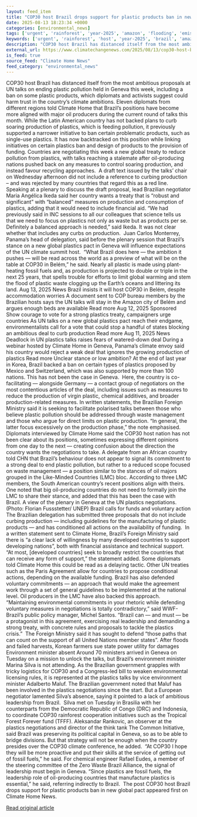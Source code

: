 ```yaml
---
layout: feed_item
title: "COP30 host Brazil drops support for plastic products ban in new global pact"
date: 2025-08-13 18:23:34 +0000
categories: [environmental_news]
tags: ['urgent', 'rainforest', 'year-2025', 'amazon', 'flooding', 'emissions', 'paris-agreement', 'extreme-weather', 'fossil-fuels', 'climate-policy']
keywords: ['urgent', 'rainforest', 'host', 'year-2025', 'brazil', 'amazon', 'flooding', 'drops']
description: "COP30 host Brazil has distanced itself from the most ambitious proposals at UN talks on ending plastic pollution held in Geneva this week, including a ban on..."
external_url: https://www.climatechangenews.com/2025/08/13/cop30-host-brazil-drops-support-for-plastics-law-ban-in-new-global-pact/
is_feed: true
source_feed: "Climate Home News"
feed_category: "environmental_news"
---
```


COP30 host Brazil has distanced itself from the most ambitious proposals at UN talks on ending plastic pollution held in Geneva this week, including a ban on some plastic products, which diplomats and activists suggest could harm trust in the country&#8217;s climate ambitions. Eleven diplomats from different regions told Climate Home that Brazil&#8217;s positions have become more aligned with major oil producers during the current round of talks this month. While the Latin American country has not backed plans to curb soaring production of plastics, which is feeding pollution, it previously supported a narrower initiative to ban certain problematic products, such as single-use plastics. It has now backtracked on this position while linking initiatives on certain plastics ban and design of products to the provision of funding. Countries are negotiating this week a new global treaty to reduce pollution from plastics, with talks reaching a stalemate after oil-producing nations pushed back on any measures to control soaring production, and instead favour recycling approaches.&nbsp; A draft text issued by the talks’ chair on Wednesday afternoon did not include a reference to curbing production &#8211; and was rejected by many countries that regard this as a red line. Speaking at a plenary to discuss the draft proposal, lead Brazilian negotiator Maria Angélica Ikeda said her country wants a treaty that is “robust and significant” with “balanced” measures on production and consumption of plastics, adding that it would need to include financial aid. “We had previously said in INC sessions to all our colleagues that science tells us that we need to focus on plastics not only as waste but as products per se. Definitely a balanced approach is needed,” said Ikeda. It was not clear whether that includes any curbs on production.&nbsp; Juan Carlos Monterrey, Panama’s head of delegation, said before the plenary session that Brazil’s stance on a new global plastics pact in Geneva will influence expectations of the UN climate summit host.&nbsp; “What Brazil does here — the ambition it pushes — will be read across the world as a preview of what will be on the table at COP30 in Belém,” he said. Nearly all plastic is made using plant-heating fossil fuels and, as production is projected to double or triple in the next 25 years, that spells trouble for efforts to limit global warming and stem the flood of plastic waste clogging up the Earth’s oceans and littering its land. Aug 13, 2025 News Brazil insists it will host COP30 in Belém, despite accommodation worries A document sent to COP bureau members by the Brazilian hosts says the UN talks will stay in the Amazon city of Belém and argues enough beds are available Read more Aug 12, 2025 Sponsored Show courage to vote for a strong plastics treaty, campaigners urge countries As UN talks on a new global plastics pact reach their endgame, environmentalists call for a vote that could stop a handful of states blocking an ambitious deal to curb production Read more Aug 11, 2025 News Deadlock in UN plastics talks raises fears of watered-down deal During a webinar hosted by Climate Home in Geneva, Panama&#8217;s climate envoy said his country would reject a weak deal that ignores the growing production of plastics Read more Unclear stance or low ambition? At the end of last year in Korea, Brazil backed a ban on certain types of plastics proposed by Mexico and Switzerland, which was also supported by more than 100 nations. This has not been the case in Geneva.&nbsp; Here, the country is co-facilitating — alongside Germany — a contact group of negotiators on the most contentious articles of the deal, including issues such as measures to reduce the production of virgin plastic, chemical additives, and broader production-related measures. In written statements, the Brazilian Foreign Ministry said it is seeking to facilitate polarised talks between those who believe plastic pollution should be addressed through waste management and those who argue for direct limits on plastic production. “In general, the latter focus excessively on the production phase,” the note emphasised. Diplomats interviewed by Climate Home said the COP30 host nation has not been clear about its positions, sometimes expressing different opinions from one day to the next — creating confusion about the direction the country wants the negotiations to take. A delegate from an African country told CHN that Brazil’s behaviour does not appear to signal its commitment to a strong deal to end plastic pollution, but rather to a reduced scope focused on waste management — a position similar to the stances of oil majors grouped in the Like-Minded Countries (LMC) bloc. According to three LMC members, the South American country’s recent positions align with theirs. One noted that big oil-producing countries do not need to formally join the LMC to share their stance, and added that this has been the case with Brazil. A view of the plenary in Geneva at the UN plastics negotiations. (Photo: Florian Fussstetter/ UNEP) Brazil calls for funds and voluntary action The Brazilian delegation has submitted three proposals that do not include curbing production — including guidelines for the manufacturing of plastic products — and has conditioned all actions on the availability of funding.&nbsp; In a written statement sent to Climate Home, Brazil’s Foreign Ministry said there is “a clear lack of willingness by many developed countries to support developing nations”, both with financial assistance and technical support.&nbsp; “At most, [developed countries] seek to broadly restrict the countries that can receive any form of support,” the statement added. Some diplomats told Climate Home this could be read as a delaying tactic. Other UN treaties such as the Paris Agreement allow for countries to propose conditional actions, depending on the available funding. Brazil has also defended voluntary commitments — an approach that would make the agreement work through a set of general guidelines to be implemented at the national level. Oil producers in the LMC have also backed this approach. “Maintaining environmental commitments in your rhetoric while defending voluntary measures in negotiations is totally contradictory,” said WWF-Brazil’s public policy manager, Michel Santos. “Brazil can — and must — be a protagonist in this agreement, exercising real leadership and demanding a strong treaty, with concrete rules and proposals to tackle the plastics crisis.”&nbsp; The Foreign Ministry said it has sought to defend “those paths that can count on the support of all United Nations member states”. After floods and failed harvests, Korean farmers sue state power utility for damages Environment minister absent Around 70 ministers arrived in Geneva on Tuesday on a mission to unlock the talks, but Brazil’s environment minister Marina Silva is not attending. As the Brazilian government grapples with tricky logistics for COP30 and a Congress-led bill to weaken environmental licensing rules, it is represented at the plastics talks by vice environment minister Adalberto Maluf. The Brazilian government noted that Maluf has been involved in the plastics negotiations since the start. But a European negotiator lamented Silva’s absence, saying it pointed to a lack of ambitious leadership from Brazil.&nbsp; Silva met on Tuesday in Brasilia with her counterparts from the Democratic Republic of Congo (DRC) and Indonesia, to coordinate COP30 rainforest cooperation initiatives such as the Tropical Forest Forever fund (TFFF). Aleksandar Rankovic, an observer at the plastics negotiations and director of the think tank The Common Initiative, said Brazil was preserving its political capital in Geneva, so as to be able to bridge divisions. But that strategy will not be enough when the country presides over the COP30 climate conference, he added.&nbsp; “At COP30 I hope they will be more proactive and put their skills at the service of getting out of fossil fuels,” he said. For chemical engineer Rafael Eudes, a member of the steering committee of the Zero Waste Brazil Alliance, the signal of leadership must begin in Geneva. “Since plastics are fossil fuels, the leadership role of oil-producing countries that manufacture plastics is essential,” he said, referring indirectly to Brazil.&nbsp; The post COP30 host Brazil drops support for plastic products ban in new global pact appeared first on Climate Home News.

[Read original article](https://www.climatechangenews.com/2025/08/13/cop30-host-brazil-drops-support-for-plastics-law-ban-in-new-global-pact/)
